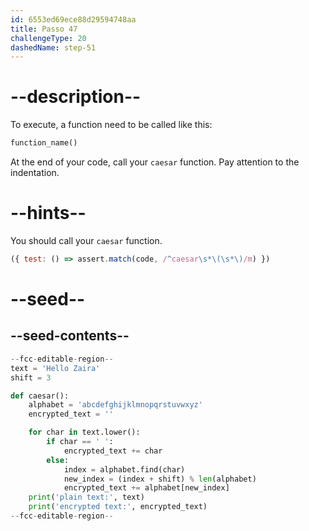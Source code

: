 ```yaml
---
id: 6553ed69ece88d29594748aa
title: Passo 47
challengeType: 20
dashedName: step-51
---
```


# --description--

To execute, a function need to be called like this:

```py
function_name()
```

At the end of your code, call your `caesar` function. Pay attention to the indentation.

# --hints--

You should call your `caesar` function.

```js
({ test: () => assert.match(code, /^caesar\s*\(\s*\)/m) })
```

# --seed--

## --seed-contents--

```py
--fcc-editable-region--
text = 'Hello Zaira'
shift = 3

def caesar():
    alphabet = 'abcdefghijklmnopqrstuvwxyz'
    encrypted_text = ''

    for char in text.lower():
        if char == ' ':
            encrypted_text += char
        else:
            index = alphabet.find(char)
            new_index = (index + shift) % len(alphabet)
            encrypted_text += alphabet[new_index]
    print('plain text:', text)
    print('encrypted text:', encrypted_text)
--fcc-editable-region--
```

